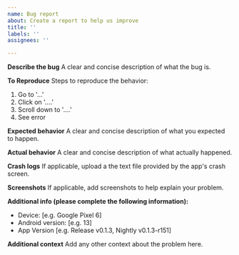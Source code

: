 ```yaml
---
name: Bug report
about: Create a report to help us improve
title: ''
labels: ''
assignees: ''

---
```


**Describe the bug**
A clear and concise description of what the bug is.

**To Reproduce**
Steps to reproduce the behavior:
1. Go to '...'
2. Click on '....'
3. Scroll down to '....'
4. See error

**Expected behavior**
A clear and concise description of what you expected to happen.

**Actual behavior**
A clear and concise description of what actually happened.

**Crash logs**
If applicable, upload a the text file provided by the app's crash screen.

**Screenshots**
If applicable, add screenshots to help explain your problem.

**Additional info (please complete the following information):**
 - Device: [e.g. Google Pixel 6]
 - Android version: [e.g. 13]
 - App Version [e.g. Release v0.1.3, Nightly v0.1.3-r151]

**Additional context**
Add any other context about the problem here.
